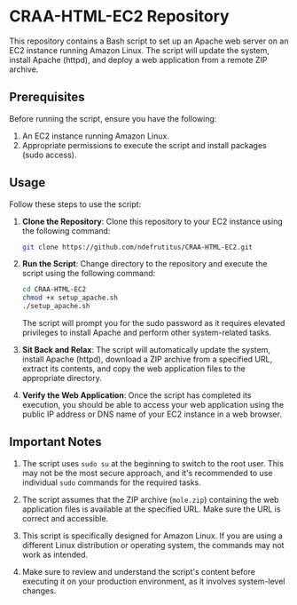 # CRAA-HTML-EC2 Repository

This repository contains a Bash script to set up an Apache web server on an EC2 instance running Amazon Linux. The script will update the system, install Apache (httpd), and deploy a web application from a remote ZIP archive.

## Prerequisites

Before running the script, ensure you have the following:

1. An EC2 instance running Amazon Linux.
2. Appropriate permissions to execute the script and install packages (sudo access).

## Usage

Follow these steps to use the script:

1. **Clone the Repository**: Clone this repository to your EC2 instance using the following command:

   ```bash
   git clone https://github.com/ndefrutitus/CRAA-HTML-EC2.git
   ```

2. **Run the Script**: Change directory to the repository and execute the script using the following command:

   ```bash
   cd CRAA-HTML-EC2
   chmod +x setup_apache.sh
   ./setup_apache.sh
   ```

   The script will prompt you for the sudo password as it requires elevated privileges to install Apache and perform other system-related tasks.

3. **Sit Back and Relax**: The script will automatically update the system, install Apache (httpd), download a ZIP archive from a specified URL, extract its contents, and copy the web application files to the appropriate directory.

4. **Verify the Web Application**: Once the script has completed its execution, you should be able to access your web application using the public IP address or DNS name of your EC2 instance in a web browser.

## Important Notes

1. The script uses `sudo su` at the beginning to switch to the root user. This may not be the most secure approach, and it's recommended to use individual `sudo` commands for the required tasks.

2. The script assumes that the ZIP archive (`mole.zip`) containing the web application files is available at the specified URL. Make sure the URL is correct and accessible.

3. This script is specifically designed for Amazon Linux. If you are using a different Linux distribution or operating system, the commands may not work as intended.

4. Make sure to review and understand the script's content before executing it on your production environment, as it involves system-level changes.

